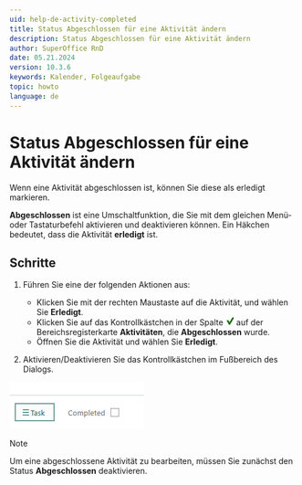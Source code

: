 ```yaml
---
uid: help-de-activity-completed
title: Status Abgeschlossen für eine Aktivität ändern
description: Status Abgeschlossen für eine Aktivität ändern
author: SuperOffice RnD
date: 05.21.2024
version: 10.3.6
keywords: Kalender, Folgeaufgabe
topic: howto
language: de
---
```


# Status Abgeschlossen für eine Aktivität ändern

Wenn eine Aktivität abgeschlossen ist, können Sie diese als erledigt markieren.

**Abgeschlossen** ist eine Umschaltfunktion, die Sie mit dem gleichen Menü- oder Tastaturbefehl aktivieren und deaktivieren können. Ein Häkchen bedeutet, dass die Aktivität **erledigt** ist.

## Schritte

1. Führen Sie eine der folgenden Aktionen aus:

    * Klicken Sie mit der rechten Maustaste auf die Aktivität, und wählen Sie **Erledigt**.
    * Klicken Sie auf das Kontrollkästchen in der Spalte ![Symbol][img2] auf der Bereichsregisterkarte **Aktivitäten**, die **Abgeschlossen** wurde.
    * Öffnen Sie die Aktivität und wählen Sie **Erledigt**.

1. Aktivieren/Deaktivieren Sie das Kontrollkästchen im Fußbereich des Dialogs.

![Ändern Sie den abgeschlossenen Status einer Volgeaufgabe -screenshot][img4]

> [!NOTE]
> Um eine abgeschlossene Aktivität zu bearbeiten, müssen Sie zunächst den Status **Abgeschlossen** deaktivieren.

<!-- Referenced links -->

<!-- Referenced images -->
[img2]: ../../../media/icons/sale-sold-details.png
[img4]: ../../../media/loc/en/diary/completed.png
